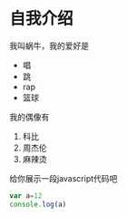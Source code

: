 # 自我介绍
我叫蜗牛，我的爱好是
* 唱
* 跳
* rap
* 篮球

我的偶像有
1. 科比
2. 周杰伦
3. 麻辣烫
   
给你展示一段javascript代码吧
```javascript
var a=12
console.log(a)
```
